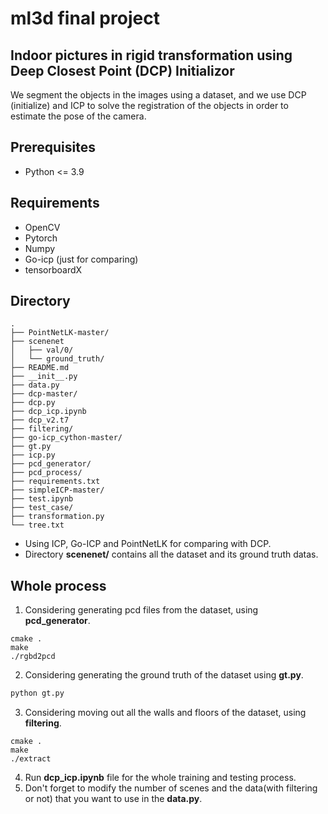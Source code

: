 # ml3d final project
## Indoor pictures in rigid transformation using Deep Closest Point (DCP) Initializor
We segment the objects in the images using a dataset, and we use DCP (initialize) and ICP to solve the registration of the objects in order to estimate the pose of the camera.

## Prerequisites
- Python <= 3.9
## Requirements
- OpenCV
- Pytorch
- Numpy
- Go-icp (just for comparing)
- tensorboardX
## Directory
```
.
├── PointNetLK-master/
├── scenenet
│   ├── val/0/
│   └── ground_truth/
├── README.md
├── __init__.py
├── data.py
├── dcp-master/
├── dcp.py
├── dcp_icp.ipynb
├── dcp_v2.t7
├── filtering/
├── go-icp_cython-master/
├── gt.py
├── icp.py
├── pcd_generator/
├── pcd_process/
├── requirements.txt
├── simpleICP-master/
├── test.ipynb
├── test_case/
├── transformation.py
└── tree.txt
```
- Using ICP, Go-ICP and PointNetLK for comparing with DCP.  
- Directory **scenenet/** contains all the dataset and its ground truth datas.
## Whole process
1. Considering generating pcd files from the dataset, using **pcd_generator**.
```
cmake .
make
./rgbd2pcd
```
2. Considering generating the ground truth of the dataset using **gt.py**.
```python
python gt.py
```
3. Considering moving out all the walls and floors of the dataset, using **filtering**.
```
cmake .
make
./extract
```
4. Run **dcp_icp.ipynb** file for the whole training and testing process.
5. Don't forget to modify the number of scenes and the data(with filtering or not) that you want to use in the **data.py**.
